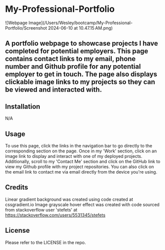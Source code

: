 # My-Professional-Portfolio

![Webpage Image](/Users/Wesley/bootcamp/My-Professional-Portfolio/Screenshot 2024-06-10 at 10.47.15 AM.png)

## A portfolio webpage to showcase projects I have completed for potential employers. This page contains contact links to my email, phone number and Github profile for any potential employer to get in touch. The page also displays clickable image links to my projects so they can be viewed and interacted with.

## Installation

N/A

## Usage

To use this page, click the links in the navigation bar to go directly to the corresponding section on the page. Once in my 'Work' section, click on an image link to display and interact with one of my deployed projects. Additionally, scroll to my 'Contact Me' section and click on the GitHub link to view my Github profile with my project repositories. You can also click on the email link to contact me via email directly from the device you're using.

## Credits

Linear gradient background was created using code created at cssgradient.io
Image grayscale hover effect was created with code sourced from stackoverflow user 'stefets' at https://stackoverflow.com/users/5531345/stefets

## License

Please refer to the LICENSE in the repo.
